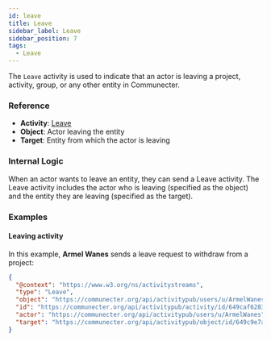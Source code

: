 ```yaml
---
id: leave
title: Leave
sidebar_label: Leave
sidebar_position: 7
tags:
  - Leave
---
```


The `Leave` activity is used to indicate that an actor is leaving a project, activity, group, or any other entity in Communecter.

### Reference

- **Activity**: [Leave](https://www.w3.org/TR/activitypub/#leave-activity-inbox)
- **Object**: Actor leaving the entity
- **Target**: Entity from which the actor is leaving

### Internal Logic

When an actor wants to leave an entity, they can send a Leave activity. The Leave activity includes the actor who is leaving (specified as the object) and the entity they are leaving (specified as the target).

### Examples

#### Leaving activity

In this example, **Armel Wanes** sends a leave request to withdraw from a project:

```json
{
  "@context": "https://www.w3.org/ns/activitystreams",
  "type": "Leave",
  "object": "https://communecter.org/api/activitypub/users/u/ArmelWanes",
  "id": "https://communecter.org/api/activitypub/activity/id/649caf628366d",
  "actor": "https://communecter.org/api/activitypub/users/u/ArmelWanes",
  "target": "https://communecter.org/api/activitypub/object/id/649c9e7ae4135"
}
```